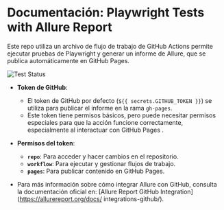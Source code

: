 # Documentación: Playwright Tests with Allure Report

Este repo utiliza un archivo de flujo de trabajo de GitHub Actions permite ejecutar pruebas de Playwright y generar un informe de Allure, que se publica automáticamente en GitHub Pages.

![Test Status](https://img.shields.io/github/workflow/status/andresiglesias1996/playwright-allure-historial/Playwright%20Tests%20with%20Allure%20Report)


- **Token de GitHub**:
  - El token de GitHub por defecto (`${{ secrets.GITHUB_TOKEN }}`) se utiliza para publicar el informe en la rama `gh-pages`.
  - Este token tiene permisos básicos, pero puede necesitar permisos especiales para que la acción funcione correctamente, especialmente al interactuar con GitHub Pages
  .
  
- **Permisos del token**:
    - **`repo`**: Para acceder y hacer cambios en el repositorio.
    - **`workflow`**: Para ejecutar y gestionar flujos de trabajo.
    - **`pages`**: Para publicar contenido en GitHub Pages.


- Para más información sobre cómo integrar Allure con GitHub, consulta la documentación oficial en: [Allure Report GitHub Integration](https://allurereport.org/docs/
integrations-github/).


